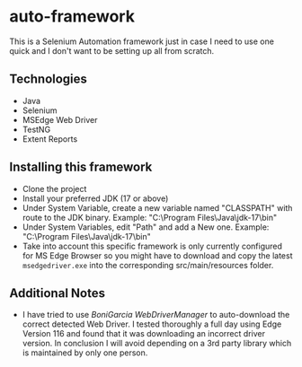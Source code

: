# auto-framework
This is a Selenium Automation framework just in case I need to use one quick and I don't want to be setting up all from scratch.

## Technologies
- Java
- Selenium
- MSEdge Web Driver
- TestNG
- Extent Reports

## Installing this framework
- Clone the project
- Install your preferred JDK (17 or above)
- Under System Variable, create a new variable named "CLASSPATH" with route to the JDK binary. Example: "C:\Program Files\Java\jdk-17\bin"
- Under System Variables, edit "Path" and add a New one. Example: "C:\Program Files\Java\jdk-17\bin"
- Take into account this specific framework is only currently configured for MS Edge Browser so you might have to download and copy the latest `msedgedriver.exe` into the corresponding src/main/resources folder.

## Additional Notes
- I have tried to use _BoniGarcia WebDriverManager_ to auto-download the correct detected Web Driver. I tested thoroughly a full day using Edge Version 116 and found that it was downloading an incorrect driver version. In conclusion I will avoid depending on a 3rd party library which is maintained by only one person.
  
